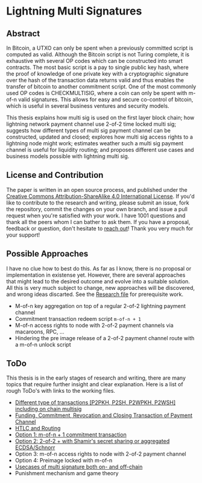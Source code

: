 # Lightning Multi Signatures

## Abstract

In Bitcoin, a UTXO can only be spent when a previously committed script is computed as valid. Although the Bitcoin script is not Turing complete, it is exhaustive with several OP codes which can be constructed into smart contracts. The most basic script is a pay to single public key hash, where the proof of knowledge of one private key with a cryptographic signature over the hash of the transaction data returns valid and thus enables the transfer of bitcoin to another commitment script. One of the most commonly used OP codes is CHECKMULTISIG, where a coin can only be spent with m-of-n valid signatures. This allows for easy and secure co-control of bitcoin, which is useful in several business ventures and security models.

This thesis explains how multi sig is used on the first layer block chain; how lightning network payment channel use 2-of-2 time locked multi sig; suggests how different types of multi sig payment channel can be constructed, updated and closed; explores how multi sig access rights to a lightning node might work; estimates weather such a multi sig payment channel is useful for liquidity routing; and proposes different use cases and business models possible with lightning multi sig.

## License and Contribution

The paper is written in an open source process, and published under the [Creative Commons Attribution-ShareAlike 4.0 International License](https://creativecommons.org/licenses/by/4.0/legalcode). If you'd like to contribute to the research and writing, please submit an issue, fork the repository, commit the changes on your own branch, and issue a pull request when you're satisfied with your work. I have 1001 questions and thank all the peers whom I can bather to ask them. If you have a proposal, feedback or question, don't hesitate to [reach out](/https://towardsliberty.com/contact)! Thank you very much for your support!

## Possible Approaches

I have no clue how to best do this. As far as I know, there is no proposal or implementation in existense yet. However, there are several approaches that might lead to the desired outcome and evolve into a suitable solution. All this is very much subject to change, new approaches will be discovered, and wrong ideas discarted. See the [Research file](/Research.asciidoc) for prerequisite work.

* M-of-n key aggregation on top of a regular 2-of-2 lightning payment channel
* Commitment transaction redeem script `m-of-n + 1`
* M-of-n access rights to node with 2-of-2 payment channels via macaroons, RPC, ...
* Hindering the pre image release of a 2-of-2 payment channel route with a m-of-n unlock script

## ToDo

This thesis is in the early stages of research and writing, there are many topics that require further insight and clear explanation. Here is a list of rough ToDo's with links to the working files.

* [Different type of transactions [P2PKH, P2SH, P2WPKH, P2WSH] including on chain multisig](/Transaction.asciidoc)
* [Funding, Commitment, Revocation and Closing Transaction of Payment Channel](/PaymentChannel.asciidoc)
* [HTLC and Routing](/Routing.asciidoc)
* [Option 1: m-of-n + 1 commitment transaction](/LightningMultiSigTransaction.asciidoc)
* [Option 2: 2-of-2 + with Shamir's secret sharing or aggregated ECDSA/Schnorr](/LightningMultiSigTransaction.asciidoc)
* Option 3: m-of-n access rights to node with 2-of-2 payment channel
* Option 4: Preimage locked with m-of-n
* [Usecases of multi signature both on- and off-chain](/UseCase.asciidoc)
* Punishment mechanism and game theory